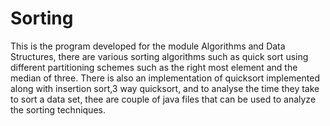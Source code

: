 # Sorting
This is the program developed for the module Algorithms and Data Structures, there are various sorting algorithms such as quick sort using different partitioning schemes such as the right most element and the median of three. There is also an implementation of quicksort implemented along with insertion sort,3 way quicksort, and to analyse the time they take to sort a data set, thee are couple of java files that can be used to analyze the sorting techniques.  
